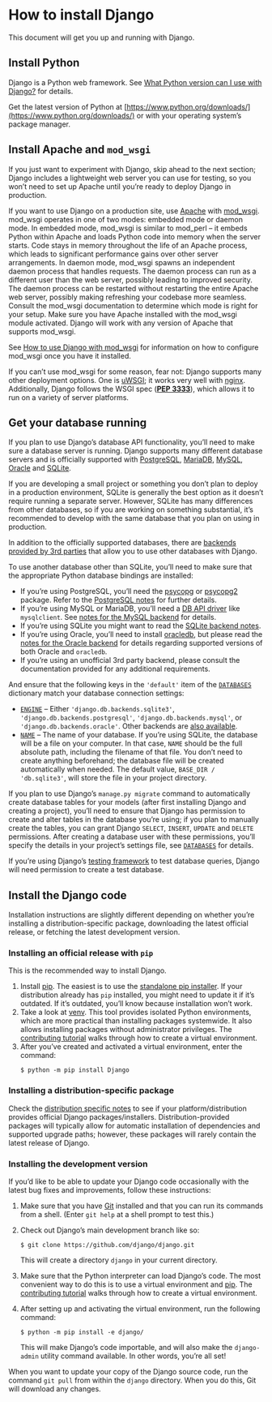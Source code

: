 # How to install Django

This document will get you up and running with Django.

## Install Python

Django is a Python web framework. See [What Python version can I use with Django?](../faq/install.md#faq-python-version-support) for
details.

Get the latest version of Python at [https://www.python.org/downloads/](https://www.python.org/downloads/) or with
your operating system’s package manager.

## Install Apache and `mod_wsgi`

If you just want to experiment with Django, skip ahead to the next
section; Django includes a lightweight web server you can use for
testing, so you won’t need to set up Apache until you’re ready to
deploy Django in production.

If you want to use Django on a production site, use [Apache](https://httpd.apache.org/) with
[mod_wsgi](https://modwsgi.readthedocs.io/en/develop/). mod_wsgi operates in one of two modes: embedded
mode or daemon mode. In embedded mode, mod_wsgi is similar to
mod_perl – it embeds Python within Apache and loads Python code into
memory when the server starts. Code stays in memory throughout the
life of an Apache process, which leads to significant performance
gains over other server arrangements. In daemon mode, mod_wsgi spawns
an independent daemon process that handles requests. The daemon
process can run as a different user than the web server, possibly
leading to improved security. The daemon process can be restarted
without restarting the entire Apache web server, possibly making
refreshing your codebase more seamless. Consult the mod_wsgi
documentation to determine which mode is right for your setup. Make
sure you have Apache installed with the mod_wsgi module activated.
Django will work with any version of Apache that supports mod_wsgi.

See [How to use Django with mod_wsgi](../howto/deployment/wsgi/modwsgi.md)
for information on how to configure mod_wsgi once you have it
installed.

If you can’t use mod_wsgi for some reason, fear not: Django supports many other
deployment options. One is [uWSGI](../howto/deployment/wsgi/uwsgi.md); it works
very well with [nginx](https://nginx.org/). Additionally, Django follows the WSGI spec
([**PEP 3333**](https://peps.python.org/pep-3333/)), which allows it to run on a variety of server platforms.

<a id="database-installation"></a>

## Get your database running

If you plan to use Django’s database API functionality, you’ll need to make
sure a database server is running. Django supports many different database
servers and is officially supported with [PostgreSQL](https://www.postgresql.org/), [MariaDB](https://mariadb.org/), [MySQL](https://www.mysql.com/), [Oracle](https://www.oracle.com/)
and [SQLite](https://www.sqlite.org/).

If you are developing a small project or something you don’t plan to deploy in
a production environment, SQLite is generally the best option as it doesn’t
require running a separate server. However, SQLite has many differences from
other databases, so if you are working on something substantial, it’s
recommended to develop with the same database that you plan on using in
production.

In addition to the officially supported databases, there are [backends
provided by 3rd parties](../ref/databases.md#third-party-notes) that allow you to use other
databases with Django.

To use another database other than SQLite, you’ll need to make sure that the
appropriate Python database bindings are installed:

* If you’re using PostgreSQL, you’ll need the [psycopg](https://www.psycopg.org/psycopg3/) or [psycopg2](https://www.psycopg.org/)
  package. Refer to the [PostgreSQL notes](../ref/databases.md#postgresql-notes) for further
  details.
* If you’re using MySQL or MariaDB, you’ll need a [DB API driver](../ref/databases.md#mysql-db-api-drivers) like `mysqlclient`. See [notes for the MySQL
  backend](../ref/databases.md#mysql-notes) for details.
* If you’re using SQLite you might want to read the [SQLite backend notes](../ref/databases.md#sqlite-notes).
* If you’re using Oracle, you’ll need to install [oracledb](https://oracle.github.io/python-oracledb/), but please read the
  [notes for the Oracle backend](../ref/databases.md#oracle-notes) for details regarding
  supported versions of both Oracle and `oracledb`.
* If you’re using an unofficial 3rd party backend, please consult the
  documentation provided for any additional requirements.

And ensure that the following keys in the `'default'` item of the
[`DATABASES`](../ref/settings.md#std-setting-DATABASES) dictionary match your database connection settings:

* [`ENGINE`](../ref/settings.md#std-setting-DATABASE-ENGINE) – Either
  `'django.db.backends.sqlite3'`,
  `'django.db.backends.postgresql'`,
  `'django.db.backends.mysql'`, or
  `'django.db.backends.oracle'`. Other backends are [also available](../ref/databases.md#third-party-notes).
* [`NAME`](../ref/settings.md#std-setting-NAME) – The name of your database. If you’re using SQLite, the
  database will be a file on your computer. In that case, `NAME` should be
  the full absolute path, including the filename of that file. You don’t need
  to create anything beforehand; the database file will be created
  automatically when needed. The default value, `BASE_DIR / 'db.sqlite3'`,
  will store the file in your project directory.

If you plan to use Django’s `manage.py migrate` command to automatically
create database tables for your models (after first installing Django and
creating a project), you’ll need to ensure that Django has permission to create
and alter tables in the database you’re using; if you plan to manually create
the tables, you can grant Django `SELECT`, `INSERT`, `UPDATE` and
`DELETE` permissions. After creating a database user with these permissions,
you’ll specify the details in your project’s settings file, see
[`DATABASES`](../ref/settings.md#std-setting-DATABASES) for details.

If you’re using Django’s [testing framework](testing/index.md) to test
database queries, Django will need permission to create a test database.

<a id="install-django-code"></a>

## Install the Django code

Installation instructions are slightly different depending on whether you’re
installing a distribution-specific package, downloading the latest official
release, or fetching the latest development version.

<a id="installing-official-release"></a>

### Installing an official release with `pip`

This is the recommended way to install Django.

1. Install [pip](https://pip.pypa.io/). The easiest is to use the [standalone pip installer](https://pip.pypa.io/en/latest/installation/). If your
   distribution already has `pip` installed, you might need to update it if
   it’s outdated. If it’s outdated, you’ll know because installation won’t
   work.
2. Take a look at [venv](https://docs.python.org/3/tutorial/venv.html). This tool provides
   isolated Python environments, which are more practical than installing
   packages systemwide. It also allows installing packages without
   administrator privileges. The [contributing tutorial](../intro/contributing.md) walks through how to create a virtual environment.
3. After you’ve created and activated a virtual environment, enter the command:
   ```console
   $ python -m pip install Django
   ```

<a id="installing-distribution-package"></a>

### Installing a distribution-specific package

Check the [distribution specific notes](../misc/distributions.md) to see if
your platform/distribution provides official Django packages/installers.
Distribution-provided packages will typically allow for automatic installation
of dependencies and supported upgrade paths; however, these packages will rarely
contain the latest release of Django.

<a id="installing-development-version"></a>

### Installing the development version

If you’d like to be able to update your Django code occasionally with the
latest bug fixes and improvements, follow these instructions:

1. Make sure that you have [Git](https://git-scm.com/) installed and that you can run its commands
   from a shell. (Enter `git help` at a shell prompt to test this.)
2. Check out Django’s main development branch like so:
   ```console
   $ git clone https://github.com/django/django.git
   ```

   This will create a directory `django` in your current directory.
3. Make sure that the Python interpreter can load Django’s code. The most
   convenient way to do this is to use a virtual environment and [pip](https://pip.pypa.io/). The
   [contributing tutorial](../intro/contributing.md) walks through how to
   create a virtual environment.
4. After setting up and activating the virtual environment, run the following
   command:
   ```console
   $ python -m pip install -e django/
   ```

   This will make Django’s code importable, and will also make the
   `django-admin` utility command available. In other words, you’re all
   set!

When you want to update your copy of the Django source code, run the command
`git pull` from within the `django` directory. When you do this, Git will
download any changes.
